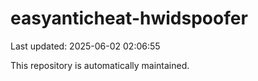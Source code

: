 # easyanticheat-hwidspoofer

Last updated: 2025-06-02 02:06:55

This repository is automatically maintained.
